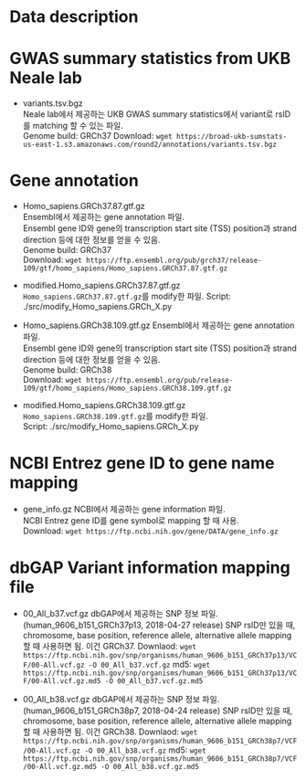 # Data description

# GWAS summary statistics from UKB Neale lab

- variants.tsv.bgz  
    Neale lab에서 제공하는 UKB GWAS summary statistics에서 variant로 rsID를 matching 할 수 있는 파일.  
    Genome build: GRCh37
    Download: `wget https://broad-ukb-sumstats-us-east-1.s3.amazonaws.com/round2/annotations/variants.tsv.bgz`


# Gene annotation

- Homo_sapiens.GRCh37.87.gtf.gz  
    Ensembl에서 제공하는 gene annotation 파일.  
    Ensembl gene ID와 gene의 transcription start site (TSS) position과 strand direction 등에 대한 정보를 얻을 수 있음.  
    Genome build: GRCh37  
    Download: `wget https://ftp.ensembl.org/pub/grch37/release-109/gtf/homo_sapiens/Homo_sapiens.GRCh37.87.gtf.gz`

- modified.Homo_sapiens.GRCh37.87.gtf.gz  
    `Homo_sapiens.GRCh37.87.gtf.gz`를 modify한 파일.
    Script: ./src/modify_Homo_sapiens.GRCh_X.py  

- Homo_sapiens.GRCh38.109.gtf.gz
    Ensembl에서 제공하는 gene annotation 파일.  
    Ensembl gene ID와 gene의 transcription start site (TSS) position과 strand direction 등에 대한 정보를 얻을 수 있음.  
    Genome build: GRCh38  
    Download: `wget https://ftp.ensembl.org/pub/release-109/gtf/homo_sapiens/Homo_sapiens.GRCh38.109.gtf.gz`

- modified.Homo_sapiens.GRCh38.109.gtf.gz  
    `Homo_sapiens.GRCh38.109.gtf.gz`를 modify한 파일.  
    Script: ./src/modify_Homo_sapiens.GRCh_X.py  

# NCBI Entrez gene ID to gene name mapping

- gene_info.gz
    NCBI에서 제공하는 gene information 파일.  
    NCBI Entrez gene ID를 gene symbol로 mapping 할 때 사용.  
    Download: `wget https://ftp.ncbi.nih.gov/gene/DATA/gene_info.gz`


# dbGAP Variant information mapping file

- 00_All_b37.vcf.gz
    dbGAP에서 제공하는 SNP 정보 파일. (human_9606_b151_GRCh37p13, 2018-04-27 release)
    SNP rsID만 있을 때, chromosome, base position, reference allele, alternative allele mapping 할 때 사용하면 됨.
    이건 GRCh37.
    Downlaod: `wget https://ftp.ncbi.nih.gov/snp/organisms/human_9606_b151_GRCh37p13/VCF/00-All.vcf.gz -O 00_All_b37.vcf.gz`
    md5: `wget https://ftp.ncbi.nih.gov/snp/organisms/human_9606_b151_GRCh37p13/VCF/00-All.vcf.gz.md5 -O 00_All_b37.vcf.gz.md5`

- 00_All_b38.vcf.gz
    dbGAP에서 제공하는 SNP 정보 파일. (human_9606_b151_GRCh38p7, 2018-04-24 release)
    SNP rsID만 있을 때, chromosome, base position, reference allele, alternative allele mapping 할 때 사용하면 됨.
    이건 GRCh38.
    Downlaod: `wget https://ftp.ncbi.nih.gov/snp/organisms/human_9606_b151_GRCh38p7/VCF/00-All.vcf.gz -O 00_All_b38.vcf.gz`
    md5: `wget https://ftp.ncbi.nih.gov/snp/organisms/human_9606_b151_GRCh38p7/VCF/00-All.vcf.gz.md5 -O 00_All_b38.vcf.gz.md5`